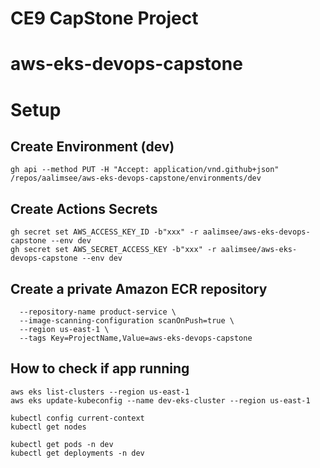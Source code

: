 # CE9 CapStone Project

# aws-eks-devops-capstone

# Setup

## Create Environment (dev)
```
gh api --method PUT -H "Accept: application/vnd.github+json" /repos/aalimsee/aws-eks-devops-capstone/environments/dev
```

## Create Actions Secrets
```
gh secret set AWS_ACCESS_KEY_ID -b"xxx" -r aalimsee/aws-eks-devops-capstone --env dev
gh secret set AWS_SECRET_ACCESS_KEY -b"xxx" -r aalimsee/aws-eks-devops-capstone --env dev
```

## Create a private Amazon ECR repository

```aws ecr create-repository \
  --repository-name product-service \
  --image-scanning-configuration scanOnPush=true \
  --region us-east-1 \
  --tags Key=ProjectName,Value=aws-eks-devops-capstone
```

## How to check if app running

```
aws eks list-clusters --region us-east-1
aws eks update-kubeconfig --name dev-eks-cluster --region us-east-1

kubectl config current-context
kubectl get nodes

kubectl get pods -n dev
kubectl get deployments -n dev
```
